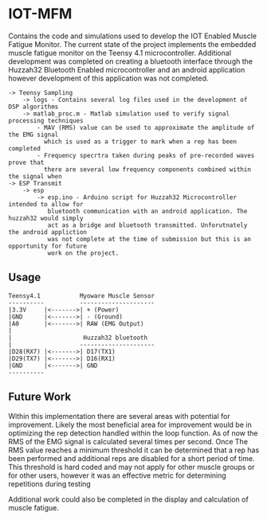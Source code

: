 # IOT-MFM
Contains the code and simulations used to develop the IOT Enabled Muscle Fatigue Monitor.
The current state of the project implements the embedded muscle fatigue monitor on the 
Teensy 4.1 microcontroller. Additional development was completed on creating a bluetooth
interface through the Huzzah32 Bluetooth Enabled microcontroller and an android application
however development of this application was not completed.

    -> Teensy Sampling
        -> logs - Contains several log files used in the development of DSP algorithms
        -> matlab_proc.m - Matlab simulation used to verify signal processing techniques
            - MAV (RMS) value can be used to approximate the amplitude of the EMG signal
              which is used as a trigger to mark when a rep has been completed
            - Frequency specrtra taken during peaks of pre-recorded waves prove that
              there are several low frequency components combined within the signal when
    -> ESP Transmit
        -> esp
            -> esp.ino - Arduino script for Huzzah32 Microcontroller intended to allow for 
               bluetooth communication with an android application. The huzzah32 would simply
               act as a bridge and bluetooth transmitted. Unforutnately the android appliction
               was not complete at the time of submission but this is an opportunity for future
               work on the project.

## Usage

    Teensy4.1           Myoware Muscle Sensor
    ----------          ---------------------
    |3.3V     |<------->| + (Power)
    |GND      |<------->| - (Ground)
    |A0       |<------->| RAW (EMG Output)
    |           
    |                    Huzzah32 bluetooth
    |                   ---------------------
    |D28(RX7) |<------->| D17(TX1)
    |D29(TX7) |<------->| D16(RX1)
    |GND      |<------->| GND
    ----------

## Future Work
Within this implementation there are several areas with potential for improvement. Likely the
most beneficial area for improvement would be in optimizing the rep detection handled within the 
loop function. As of now the RMS of the EMG signal is calculated several times per second. Once
The RMS value reaches a minimum threshold it can be determined that a rep has been performed and
additional reps are disabled for a short period of time. This threshold is hard coded and may not 
apply for other muscle groups or for other users, however it was an effective metric for determining
repetitions during testing

Additional work could also be completed in the display and calculation of muscle fatigue.
